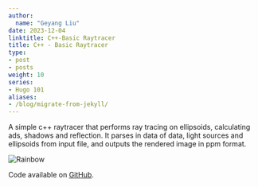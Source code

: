 ```yaml
---
author:
  name: "Geyang Liu"
date: 2023-12-04
linktitle: C++-Basic Raytracer
title: C++ - Basic Raytracer
type:
- post
- posts
weight: 10
series:
- Hugo 101
aliases:
- /blog/migrate-from-jekyll/
---
```


A simple c++ raytracer that performs ray tracing on ellipsoids, calculating ads, shadows and reflection. It parses in data of data, light sources and ellipsoids from input file, and outputs the rendered image in ppm format.

![Rainbow](/raytraceRainbow.jpg)

Code available on [GitHub](https://github.com/Lightningale/Basic-Raytracer).

